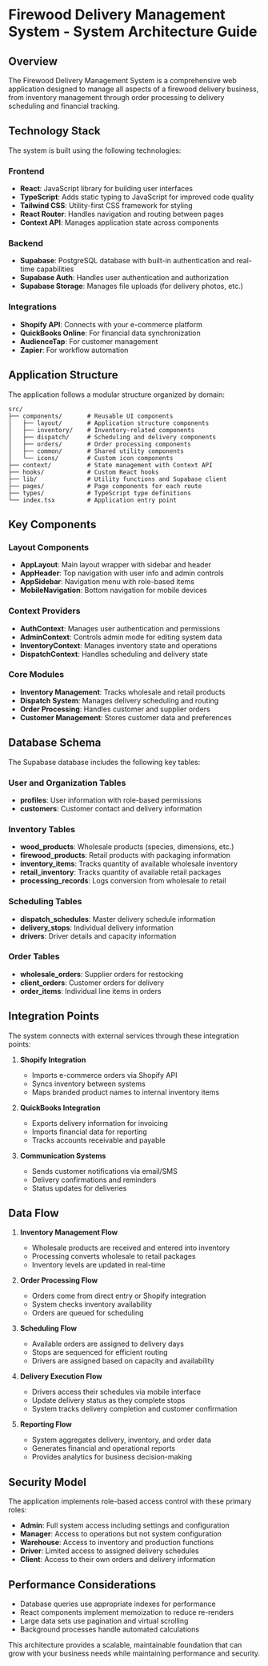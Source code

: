# Firewood Delivery Management System - System Architecture Guide

## Overview

The Firewood Delivery Management System is a comprehensive web application designed to manage all aspects of a firewood delivery business, from inventory management through order processing to delivery scheduling and financial tracking.

## Technology Stack

The system is built using the following technologies:

### Frontend
- **React**: JavaScript library for building user interfaces
- **TypeScript**: Adds static typing to JavaScript for improved code quality
- **Tailwind CSS**: Utility-first CSS framework for styling
- **React Router**: Handles navigation and routing between pages
- **Context API**: Manages application state across components

### Backend
- **Supabase**: PostgreSQL database with built-in authentication and real-time capabilities
- **Supabase Auth**: Handles user authentication and authorization
- **Supabase Storage**: Manages file uploads (for delivery photos, etc.)

### Integrations
- **Shopify API**: Connects with your e-commerce platform
- **QuickBooks Online**: For financial data synchronization
- **AudienceTap**: For customer management
- **Zapier**: For workflow automation

## Application Structure

The application follows a modular structure organized by domain:

```
src/
├── components/       # Reusable UI components
│   ├── layout/       # Application structure components
│   ├── inventory/    # Inventory-related components
│   ├── dispatch/     # Scheduling and delivery components
│   ├── orders/       # Order processing components
│   ├── common/       # Shared utility components
│   └── icons/        # Custom icon components
├── context/          # State management with Context API
├── hooks/            # Custom React hooks
├── lib/              # Utility functions and Supabase client
├── pages/            # Page components for each route
├── types/            # TypeScript type definitions
└── index.tsx         # Application entry point
```

## Key Components

### Layout Components
- **AppLayout**: Main layout wrapper with sidebar and header
- **AppHeader**: Top navigation with user info and admin controls
- **AppSidebar**: Navigation menu with role-based items
- **MobileNavigation**: Bottom navigation for mobile devices

### Context Providers
- **AuthContext**: Manages user authentication and permissions
- **AdminContext**: Controls admin mode for editing system data
- **InventoryContext**: Manages inventory state and operations
- **DispatchContext**: Handles scheduling and delivery state

### Core Modules
- **Inventory Management**: Tracks wholesale and retail products
- **Dispatch System**: Manages delivery scheduling and routing
- **Order Processing**: Handles customer and supplier orders
- **Customer Management**: Stores customer data and preferences

## Database Schema

The Supabase database includes the following key tables:

### User and Organization Tables
- **profiles**: User information with role-based permissions
- **customers**: Customer contact and delivery information

### Inventory Tables
- **wood_products**: Wholesale products (species, dimensions, etc.)
- **firewood_products**: Retail products with packaging information
- **inventory_items**: Tracks quantity of available wholesale inventory
- **retail_inventory**: Tracks quantity of available retail packages
- **processing_records**: Logs conversion from wholesale to retail

### Scheduling Tables
- **dispatch_schedules**: Master delivery schedule information
- **delivery_stops**: Individual delivery information
- **drivers**: Driver details and capacity information

### Order Tables
- **wholesale_orders**: Supplier orders for restocking
- **client_orders**: Customer orders for delivery
- **order_items**: Individual line items in orders

## Integration Points

The system connects with external services through these integration points:

1. **Shopify Integration**
   - Imports e-commerce orders via Shopify API
   - Syncs inventory between systems
   - Maps branded product names to internal inventory items

2. **QuickBooks Integration**
   - Exports delivery information for invoicing
   - Imports financial data for reporting
   - Tracks accounts receivable and payable

3. **Communication Systems**
   - Sends customer notifications via email/SMS
   - Delivery confirmations and reminders
   - Status updates for deliveries

## Data Flow

1. **Inventory Management Flow**
   - Wholesale products are received and entered into inventory
   - Processing converts wholesale to retail packages
   - Inventory levels are updated in real-time

2. **Order Processing Flow**
   - Orders come from direct entry or Shopify integration
   - System checks inventory availability
   - Orders are queued for scheduling

3. **Scheduling Flow**
   - Available orders are assigned to delivery days
   - Stops are sequenced for efficient routing
   - Drivers are assigned based on capacity and availability

4. **Delivery Execution Flow**
   - Drivers access their schedules via mobile interface
   - Update delivery status as they complete stops
   - System tracks delivery completion and customer confirmation

5. **Reporting Flow**
   - System aggregates delivery, inventory, and order data
   - Generates financial and operational reports
   - Provides analytics for business decision-making

## Security Model

The application implements role-based access control with these primary roles:

- **Admin**: Full system access including settings and configuration
- **Manager**: Access to operations but not system configuration
- **Warehouse**: Access to inventory and production functions
- **Driver**: Limited access to assigned delivery schedules
- **Client**: Access to their own orders and delivery information

## Performance Considerations

- Database queries use appropriate indexes for performance
- React components implement memoization to reduce re-renders
- Large data sets use pagination and virtual scrolling
- Background processes handle automated calculations

This architecture provides a scalable, maintainable foundation that can grow with your business needs while maintaining performance and security.

